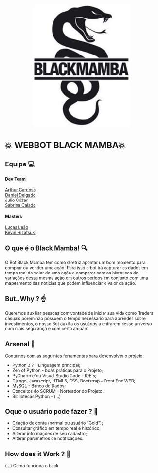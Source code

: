 <div align="center">
    <img src="./logo.jpg" width="320" />
    <div height="2"></div>
</div>


# 💥 WEBBOT  BLACK MAMBA💥

## **Equipe**  💻

#### Dev Team
[Arthur Cardoso](https://gitlab.com/arthur_rinaldi00)  
[Daniel Delgado](https://gitlab.com/DNLMR)  
[Julio Cézar](https://gitlab.com/j.cezar4152)  
[Sabrina Calado](https://gitlab.com/sabrinacalado)

#### Masters
[Lucas Leão](https://gitlab.com/lucasdlg5)  
[Kevin Hizatsuki](https://gitlab.com/kevin799)

## **O que é o Black Mamba!** 🔍

O Bot Black Mamba tem como diretriz apontar um bom momento para comprar ou vender uma ação.
Para isso o bot irá capturar os dados em tempo real do valor de uma ação e comparar com os historicos de variações dessa mesma ação em outros peridos em conjunto com uma mapeamento das noticias que podem influenciar o valor da ação.

## **But..Why ?** ☝️ 

Queremos auxiliar pessoas com vontade de iniciar sua vida como Traders casuais porem não possuem o tempo necessario para aprender sobre investimentos, o nosso Bot auxilia os usuários a entrarem nesse universo com mais segurança e com certo amparo.


## **Arsenal** 🔫

Contamos com as seguintes ferramentas para desenvolver o projeto:

* Python 3.7 - Linguagem principal;
* Zen of Python - boas práticas para o Projeto;
* PyCharm e/ou Visual Studio Code - IDE's;
* Django, Javascript, HTML5, CSS,  Bootstrap - Front End WEB;
* MySQL - Banco de Dados;
* Conceitos do SCRUM - Norteador do Projeto.
* Bibliotecas Python - (...)


## **Oque o usuário pode fazer ?** 🔑

* Criação de conta (normal ou usuário “Gold");
* Consultar gráfico em tempo real e histórico;
* Alterar informações de seu cadastro;
* Alterar parametros de notificações.

## **How does it Work ?** 👷

(...) Como funciona o back




